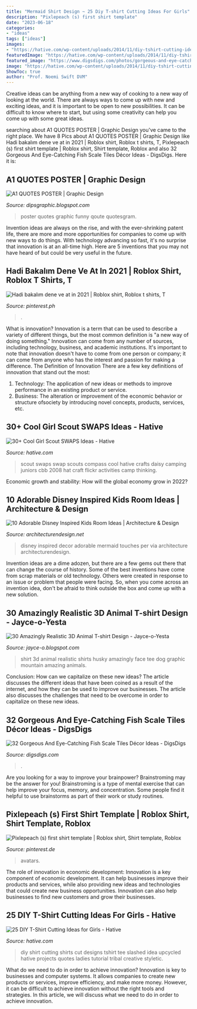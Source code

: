 ```yaml
---
title: "Mermaid Shirt Design ~ 25 Diy T-shirt Cutting Ideas For Girls"
description: "Pixlepeach (s) first shirt template"
date: "2023-06-18"
categories:
- "ideas"
tags: ["ideas"]
images:
- "https://hative.com/wp-content/uploads/2014/11/diy-tshirt-cutting-ideas/3-blue-slashed-tshirt.jpg"
featuredImage: "https://hative.com/wp-content/uploads/2014/11/diy-tshirt-cutting-ideas/3-blue-slashed-tshirt.jpg"
featured_image: "https://www.digsdigs.com/photos/gorgeous-and-eye-catching-fish-scale-tiles-decor-ideas-11.jpg"
image: "https://hative.com/wp-content/uploads/2014/11/diy-tshirt-cutting-ideas/3-blue-slashed-tshirt.jpg"
ShowToc: true
author: "Prof. Noemi Swift DVM"
---
```



Creative ideas can be anything from a new way of cooking to a new way of looking at the world. There are always ways to come up with new and exciting ideas, and it is important to be open to new possibilities. It can be difficult to know where to start, but using some creativity can help you come up with some great ideas.

	

		
searching about A1 QUOTES POSTER | Graphic Design you've came to the right place. We have 8 Pics about A1 QUOTES POSTER | Graphic Design like Hadi bakalım dene ve at in 2021 | Roblox shirt, Roblox t shirts, T, Pixlepeach (s) first shirt template | Roblox shirt, Shirt template, Roblox and also 32 Gorgeous And Eye-Catching Fish Scale Tiles Décor Ideas - DigsDigs. Here it is:
		
    
## A1 QUOTES POSTER | Graphic Design

<img loading=lazy src="http://1.bp.blogspot.com/-e3YhCOptYFI/UKmOzOOOp7I/AAAAAAAAAP0/qugc6KdoLCE/s1600/Qoute+poster+3rd+ideablog.jpg" onerror="this.onerror=null;this.src='https://tse3.mm.bing.net/th?id=OIP.B4uoe2cpK7RbfuFluS_AZwHaKf&amp;pid=15.1';" alt="A1 QUOTES POSTER | Graphic Design">

_Source: dipsgraphic.blogspot.com_

>poster quotes graphic funny qoute quotesgram. 

	

Invention ideas are always on the rise, and with the ever-shrinking patent life, there are more and more opportunities for companies to come up with new ways to do things. With technology advancing so fast, it's no surprise that innovation is at an all-time high. Here are 5 inventions that you may not have heard of but could be very useful in the future.

    
## Hadi Bakalım Dene Ve At In 2021 | Roblox Shirt, Roblox T Shirts, T

<img loading=lazy src="https://i.pinimg.com/736x/84/72/7b/84727b1b55450f5f5633034e66be8188.jpg" onerror="this.onerror=null;this.src='https://tse2.mm.bing.net/th?id=OIP.ZAAmCcvCi9ogOBCFxsiWqwAAAA&amp;pid=15.1';" alt="Hadi bakalım dene ve at in 2021 | Roblox shirt, Roblox t shirts, T">

_Source: pinterest.ph_

>. 

	

What is innovation?
Innovation is a term that can be used to describe a variety of different things, but the most common definition is "a new way of doing something." Innovation can come from any number of sources, including technology, business, and academic institutions. It's important to note that innovation doesn't have to come from one person or company; it can come from anyone who has the interest and passion for making a difference.
The Definition of Innovation
There are a few key definitions of innovation that stand out the most: 
1. Technology: The application of new ideas or methods to improve performance in an existing product or service. 
2. Business: The alteration or improvement of the economic behavior or structure ofsociety by introducing novel concepts, products, services, etc. 

    
## 30+ Cool Girl Scout SWAPS Ideas - Hative

<img loading=lazy src="https://hative.com/wp-content/uploads/2014/03/girl-scout-swaps-ideas/17-compass-girl-scout-swaps.jpg" onerror="this.onerror=null;this.src='https://tse1.mm.bing.net/th?id=OIP.P2lyx9flnDWqw6DBVm6I9wHaE7&amp;pid=15.1';" alt="30+ Cool Girl Scout SWAPS Ideas - Hative">

_Source: hative.com_

>scout swaps swap scouts compass cool hative crafts daisy camping juniors cbb 2008 hat craft flickr activities camp thinking. 

	

Economic growth and stability: How will the global economy grow in 2022?
 

    
## 10 Adorable Disney Inspired Kids Room Ideas | Architecture &amp; Design

<img loading=lazy src="https://cdn.architecturendesign.net/wp-content/uploads/2014/09/188.jpg" onerror="this.onerror=null;this.src='https://tse3.mm.bing.net/th?id=OIP.eSrTrxeEEmd9k9ahspK4vQHaLZ&amp;pid=15.1';" alt="10 Adorable Disney Inspired Kids Room Ideas | Architecture &amp; Design">

_Source: architecturendesign.net_

>disney inspired decor adorable mermaid touches per via architecture architecturendesign. 

	

Invention ideas are a dime adozen, but there are a few gems out there that can change the course of history. Some of the best inventions have come from scrap materials or old technology. Others were created in response to an issue or problem that people were facing. So, when you come across an invention idea, don't be afraid to think outside the box and come up with a new solution.

    
## 30 Amazingly Realistic 3D Animal T-shirt Design - Jayce-o-Yesta

<img loading=lazy src="http://2.bp.blogspot.com/-g-p9j3utjPo/UHXQU7D_k5I/AAAAAAAALOs/xe_zEUTILUQ/s1600/realistic-3d-animal-t-shirt-design-13.jpg" onerror="this.onerror=null;this.src='https://tse2.mm.bing.net/th?id=OIP.O3a5FVfRvo8JORfpn-2kjQHaGd&amp;pid=15.1';" alt="30 Amazingly Realistic 3D Animal T-shirt Design - Jayce-o-Yesta">

_Source: jayce-o.blogspot.com_

>shirt 3d animal realistic shirts husky amazingly face tee dog graphic mountain amazing animals. 

	

Conclusion: How can we capitalize on these new ideas?
The article discusses the different ideas that have been coined as a result of the internet, and how they can be used to improve our businesses. The article also discusses the challenges that need to be overcome in order to capitalize on these new ideas.

    
## 32 Gorgeous And Eye-Catching Fish Scale Tiles Décor Ideas - DigsDigs

<img loading=lazy src="https://www.digsdigs.com/photos/gorgeous-and-eye-catching-fish-scale-tiles-decor-ideas-11.jpg" onerror="this.onerror=null;this.src='https://tse1.mm.bing.net/th?id=OIP.0FdNImw1TJngRQeSkxO2kAHaLH&amp;pid=15.1';" alt="32 Gorgeous And Eye-Catching Fish Scale Tiles Décor Ideas - DigsDigs">

_Source: digsdigs.com_

>. 

	

Are you looking for a way to improve your brainpower? Brainstroming may be the answer for you! Brainstroming is a type of mental exercise that can help improve your focus, memory, and concentration. Some people find it helpful to use brainstorms as part of their work or study routines.

    
## Pixlepeach (s) First Shirt Template | Roblox Shirt, Shirt Template, Roblox

<img loading=lazy src="https://i.pinimg.com/736x/58/8a/0b/588a0b2b1b2d105e8980a8fc9b551a31.jpg" onerror="this.onerror=null;this.src='https://tse3.mm.bing.net/th?id=OIP.jBir2_e9gGYrPNTNi-rgRgHaLE&amp;pid=15.1';" alt="Pixlepeach (s) first shirt template | Roblox shirt, Shirt template, Roblox">

_Source: pinterest.de_

>avatars. 

	

The role of innovation in economic development:
Innovation is a key component of economic development. It can help businesses improve their products and services, while also providing new ideas and technologies that could create new business opportunities. Innovation can also help businesses to find new customers and grow their businesses.

    
## 25 DIY T-Shirt Cutting Ideas For Girls - Hative

<img loading=lazy src="https://hative.com/wp-content/uploads/2014/11/diy-tshirt-cutting-ideas/3-blue-slashed-tshirt.jpg" onerror="this.onerror=null;this.src='https://tse2.mm.bing.net/th?id=OIP.E6jn1okoD14yKQy3cVxZBwHaJ4&amp;pid=15.1';" alt="25 DIY T-Shirt Cutting Ideas for Girls - Hative">

_Source: hative.com_

>diy shirt cutting shirts cut designs tshirt tee slashed idea upcycled hative projects quotes ladies tutorial tribal creative styletic. 

	

What do we need to do in order to achieve innovation?
Innovation is key to businesses and computer systems. It allows companies to create new products or services, improve efficiency, and make more money. However, it can be difficult to achieve innovation without the right tools and strategies. In this article, we will discuss what we need to do in order to achieve innovation.

